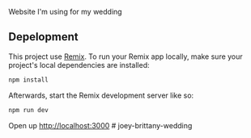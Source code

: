 
Website I'm using for my wedding

## Depelopment

This project use [Remix](https://remix.run/docs). To run your Remix app locally, make sure your project's local dependencies are installed:

```sh
npm install
```

Afterwards, start the Remix development server like so:

```sh
npm run dev
```

Open up [http://localhost:3000](http://localhost:3000) 
#   j o e y - b r i t t a n y - w e d d i n g  
 